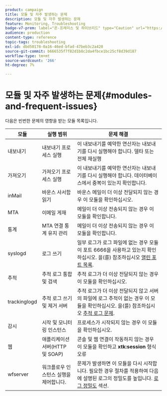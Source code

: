 ```yaml
---
product: campaign
title: 모듈 및 자주 발생하는 문제
description: 모듈 및 자주 발생하는 문제
feature: Monitoring, Troubleshooting
badge-v7-prem: label="온-프레미스 및 하이브리드" type="Caution" url="https://experienceleague.adobe.com/docs/campaign-classic/using/installing-campaign-classic/architecture-and-hosting-models/hosting-models-lp/hosting-models.html?lang=ko" tooltip="온-프레미스 및 하이브리드 배포에만 적용"
audience: production
content-type: reference
topic-tags: troubleshooting
exl-id: dbd50178-0a16-46ed-bfad-47beb3c2a420
source-git-commit: b666535f7f82d1b8c2da4fbce1bc25cf8d39d187
workflow-type: tm+mt
source-wordcount: '266'
ht-degree: 7%

---
```


# 모듈 및 자주 발생하는 문제{#modules-and-frequent-issues}



다음은 빈번한 문제의 영향을 받는 모듈 목록입니다.

<table> 
 <thead> 
  <tr> 
   <th> 모듈 </th> 
   <th> 실행 범위 </th> 
   <th> 문제 해결 </th> 
  </tr> 
 </thead> 
 <tbody> 
  <tr> 
   <td> 내보내기 </td> 
   <td> 내보내기 프로세스 실행<br /> </td> 
   <td> 이 내보내기를 예약한 연산자는 내보내기를 다시 실행해야 합니다. 델타 또는 전체 재실행<br /> </td> 
  </tr> 
  <tr> 
   <td> 가져오기 </td> 
   <td> 가져오기 프로세스 실행<br /> </td> 
   <td> 이 내보내기를 예약한 연산자는 내보내기를 다시 실행해야 합니다. 데이터베이스에서 중복이 있는지 확인합니다.<br /> </td> 
  </tr> 
  <tr> 
   <td> inMail </td> 
   <td> 바운스 사서함 읽기<br /> </td> 
   <td> 바운스 메일이 더 이상 전달되지 않는 경우 이 모듈을 확인하십시오.<br /> </td> 
  </tr> 
  <tr> 
   <td> MTA </td> 
   <td> 이메일 게재<br /> </td> 
   <td> 메일이 더 이상 전송되지 않는 경우 이 모듈을 확인합니다.<br /> </td> 
  </tr> 
  <tr> 
   <td> 통계 </td> 
   <td> MTA 연결 통계 유지 관리<br /> </td> 
   <td> 메일이 더 이상 전송되지 않는 경우 이 모듈을 확인합니다.<br /> </td> 
  </tr> 
  <tr> 
   <td> syslogd </td> 
   <td> 로그 쓰기<br /> </td> 
   <td> 일부 로그가 로그 파일에 없는 경우 모듈이 포트 6666을 사용하고 있는지 확인하십시오. 을(를) 참조하십시오 <a href="../../production/using/general-architecture.md#list-of-open-ports" target="_blank">열린 포트 목록</a>.<br /> </td> 
  </tr> 
  <tr> 
   <td> 추적 </td> 
   <td> 추적 로그 통합 및 검색<br /> </td> 
   <td> 추적 로그가 더 이상 전달되지 않는 경우 이 모듈을 확인하십시오.<br /> </td> 
  </tr> 
  <tr> 
   <td> trackinglogd </td> 
   <td> 추적 로그 쓰기 및 제거 서버<br /> </td> 
   <td> 추적 로그가 더 이상 전달되지 않고 서버의 파일에 로그 추적이 없는 경우 이 모듈을 확인하십시오. 을(를) 참조하십시오 <a href="../../production/using/tracking-logs-issues.md" target="_blank">추적 로그 문제</a>.<br /> </td> 
  </tr> 
  <tr> 
   <td> 감시 </td> 
   <td> 시작 및 모니터링 인스턴스<br /> </td> 
   <td> 프로세스가 시작되지 않는 경우 이 모듈을 확인하십시오.<br /> </td> 
  </tr> 
  <tr> 
   <td> 웹 </td> 
   <td> 애플리케이션 서버(HTTP 및 SOAP)<br /> </td> 
   <td> 콘솔 및 웹 연결이 작동하지 않는 경우 이 모듈을 확인하고 <strong>xtk:session</strong> 형식 오류<br /> </td> 
  </tr> 
  <tr> 
   <td> wfserver </td> 
   <td> 워크플로우 인스턴스 실행을 제어합니다.<br /> </td> 
   <td> 문제가 발생하면 이 모듈을 다시 시작합니다. 필요한 경우 절차를 적용하여 다음에 설명된 로그의 정밀도를 높입니다. <a href="../../production/using/log-precision.md" target="_blank">로그 정밀도</a> 섹션.<br /> </td> 
  </tr> 
 </tbody> 
</table>

